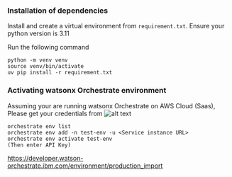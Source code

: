 ### Installation of dependencies
Install and create a virtual environment from `requirement.txt`. Ensure your python version is 3.11

Run the following command

```
python -m venv venv
source venv/bin/activate
uv pip install -r requirement.txt
```

### Activating watsonx Orchestrate environment
Assuming your are running watsonx Orchestrate on AWS Cloud (Saas),
Please get your credentials from ![alt text](images/image.png)
```
orchestrate env list
orchestrate env add -n test-env -u <Service instance URL>
orchestrate env activate test-env
(Then enter API Key)
```
https://developer.watson-orchestrate.ibm.com/environment/production_import